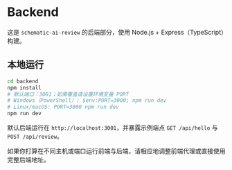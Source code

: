 # Backend

这是 `schematic-ai-review` 的后端部分，使用 Node.js + Express（TypeScript）构建。

## 本地运行

```bash
cd backend
npm install
# 默认端口：3001；如需覆盖请设置环境变量 PORT
# Windows（PowerShell）: $env:PORT=3000; npm run dev
# Linux/macOS: PORT=3000 npm run dev
npm run dev
```

默认后端运行在 `http://localhost:3001`，并暴露示例端点 `GET /api/hello` 与 `POST /api/review`。

如果你打算在不同主机或端口运行前端与后端，请相应地调整前端代理或直接使用完整后端地址。


